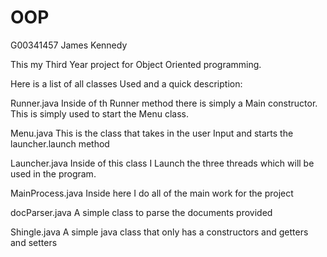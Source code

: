 # OOP

G00341457
James Kennedy


This my Third Year project for Object Oriented programming.



Here is a list of all classes Used and a quick description:

Runner.java
Inside of th Runner method there is simply a Main constructor. This is simply used to start the Menu class.

Menu.java
This is the class that takes in the user Input and starts the launcher.launch method

Launcher.java
Inside of this class I Launch the three threads which will be used in the program.

MainProcess.java
Inside here I do all of the main work for the project

docParser.java
A simple class to parse the documents provided

Shingle.java
 A simple java class that only has a constructors and getters and setters
